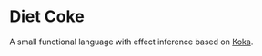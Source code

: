 # Diet Coke #
A small functional language with effect inference based on [Koka][koka].

[koka]: https://www.microsoft.com/en-us/research/wp-content/uploads/2016/02/paper-20.pdf "Koka: Programming with Row-polymorphic Effect Types"
